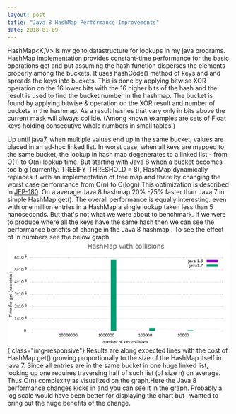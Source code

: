 ```yaml
---
layout: post
title: "Java 8 HashMap Performance Improvements"
date: 2018-01-09
---
```


HashMap<K,V> is my go to datastructure for lookups in my java programs. HashMap implementation provides constant-time performance for the basic operations get and put assuming the hash function disperses the elements properly among the buckets. It uses hashCode() method of keys and and spreads the keys into buckets. This is done by applying bitwise XOR operation on the 16 lower bits with the 16 higher bits of the hash and the result is used to find the bucket number in the hashmap. The bucket is found by applying bitwise & operation on the XOR result and number of buckets in the hashmap. As a result hashes that vary only in bits above the current mask will always collide. (Among known examples are sets of Float keys holding consecutive whole numbers in small tables.) 

Up until java7, when multiple values end up in the same bucket, values are placed in an ad-hoc linked list. In worst case, when all keys are mapped to the same bucket, the lookup in hash map degenerates to a linked list - from O(1) to O(n) lookup time. But starting with Java 8 when a bucket becomes too big (currently: TREEIFY_THRESHOLD = 8), HashMap dynamically replaces it with an implementation of tree map and there by changing the worst case performance from O(n) to O(logn).This optimization is described in [JEP-180](http://openjdk.java.net/jeps/180).
 On a average Java 8 hashmap 20% -25% faster than Java 7 in simple HashMap.get(). The overall performance is equally interesting: even with one million entries in a HashMap a single lookup taken less than 5 nanoseconds. But that's not what we were about to benchmark. If we were to produce where all the keys have the same hash then we can see the performance benefits of change in the Java 8 hashmap .
 To see the effect of in numbers see the below graph
 ![JavaHashMapPerformance-WithCollisions](/images/javahashmap-withcollisions.png){:class="img-responsive"}
 Results are along expected lines with the cost of HashMap.get() growing proportionally to the size of the HashMap itself in java 7. Since all entries are in the same bucket in one huge linked list, looking up one requires traversing half of such list (of size n) on average. Thus O(n) complexity as visualized on the graph.Here the Java 8 performance changes kicks in and you can see it in the graph. Probably a log scale would have been better for displaying the chart but i wanted to bring out the huge benefits of the change.
